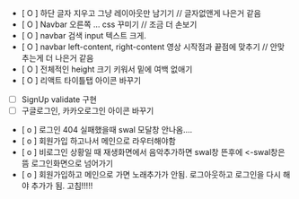 - [ O ] 하단 글자 지우고 그냥 레이아웃만 남기기 // 글자없앤게 나은거 같음
- [ O ] Navbar 오른쪽 ... css 꾸미기 // 조금 더 손보기
- [ O ] navbar 검색 input 텍스트 크게.
- [ O ] navbar left-content, right-content 영상 시작점과 끝점에 맞추기 //         안맞추는게 더 나은거 같음
- [ O ] 전체적인 height 크기 키워서 밑에 여백 없애기  
- [ O ] 리액트 타이틀탭 아이콘 바꾸기 
- [ ] SignUp validate 구현
- [ ] 구글로그인, 카카오로그인 아이콘 바꾸기

- [ o ] 로그인 404 실패했을때 swal 모달창 안나옴....
- [ o ] 회원가입 하고나서 메인으로 라우터해야함
- [ o ] 비로그인 상황일 때 재생화면에서 음악추가하면 swal창 뜬후에 <-swal창은 뜸 로그인화면으로 넘어가기
- [ o ] 회원가입하고 메인으로 가면 노래추가가 안됨. 로그아웃하고 로그인을 다시 해야 추가가 됨. 고침!!!!!
